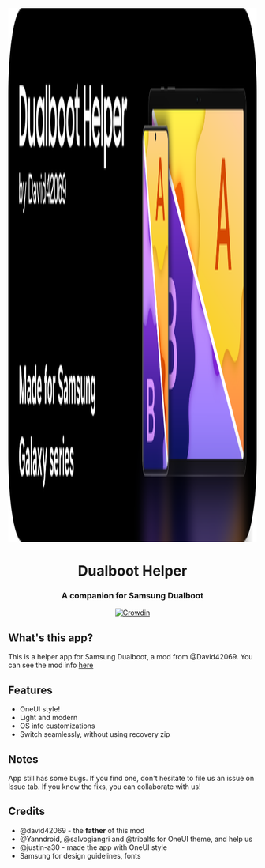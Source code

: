 <div align="center">

<img src="/img/banner.png" width="3072" height="1080">

# Dualboot Helper

### A companion for Samsung Dualboot

[![Crowdin](https://badges.crowdin.net/dualboothelper/localized.svg)](https://crowdin.com/project/dualboothelper)

</div>

## What's this app?

This is a helper app for Samsung Dualboot, a mod from @David42069. You can see the mod info [here](https://xdaforums.com/t/mod-dualboot-for-any-samsung.4680492)

## Features

- OneUI style!
- Light and modern
- OS info customizations
- Switch seamlessly, without using recovery zip

## Notes

App still has some bugs. If you find one, don't hesitate to file us an issue on Issue tab. If you know the fixs, you can collaborate with us!

## Credits
- @david42069 - the **father** of this mod
- @Yanndroid, @salvogiangri and @tribalfs for OneUI theme, and help us
- @justin-a30 - made the app with OneUI style
- Samsung for design guidelines, fonts


